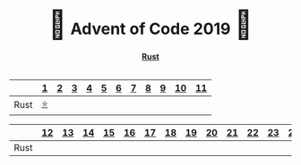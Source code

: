 <div align="center">
    <h1>
    <span style="font-size: 50px">🎄</span>
    Advent of Code 2019
    <span style="font-size: 50px">🎄</span>
    </h1>
    <div><b><a href="https://github.com/Baspar/adventofcode2019/tree/master/rust">Rust</a></b></div>
</div>

<br />

<div align="center">

|           | <a href="https://adventofcode.com/2019/day/1">1</a>                                            | <a href="https://adventofcode.com/2019/day/2">2</a>                                            | <a href="https://adventofcode.com/2019/day/3">3</a>                                            | <a href="https://adventofcode.com/2019/day/4">4</a>                                            | <a href="https://adventofcode.com/2019/day/5">5</a>                                            | <a href="https://adventofcode.com/2019/day/6">6</a>                                            | <a href="https://adventofcode.com/2019/day/7">7</a>                                           | <a href="https://adventofcode.com/2019/day/8">8</a>                                         | <a href="https://adventofcode.com/2019/day/9">9</a>                                            | <a href="https://adventofcode.com/2019/day/10">10</a>                                           | <a href="https://adventofcode.com/2019/day/11">11</a>                                            |
| --------- | ------                                                                                         | ------                                                                                         | ------                                                                                         | ------                                                                                         | ------                                                                                         | ------                                                                                         | -----                                                                                         | -----                                                                                       | -----                                                                                          | ------                                                                                          | ------                                                                                           |
| Rust      | <a href="http://github.com/baspar/adventofcode2019/tree/master/rust/src/days/day1.rs">⭐  </a> | <a href="http://github.com/baspar/adventofcode2019/tree/master/rust/src/days/day2.rs">    </a> | <a href="http://github.com/baspar/adventofcode2019/tree/master/rust/src/days/day3.rs">    </a> | <a href="http://github.com/baspar/adventofcode2019/tree/master/rust/src/days/day4.rs">    </a> | <a href="http://github.com/baspar/adventofcode2019/tree/master/rust/src/days/day5.rs">    </a> | <a href="http://github.com/baspar/adventofcode2019/tree/master/rust/src/days/day6.rs">    </a> | <a href="http://github.com/baspar/adventofcode2019/tree/master/rust/src/days/day7.rs">   </a> | <a href="http://github.com/baspar/adventofcode2019/tree/master/rust/src/days/day8.rs"> </a> | <a href="http://github.com/baspar/adventofcode2019/tree/master/rust/src/days/day9.rs">    </a> | <a href="http://github.com/baspar/adventofcode2019/tree/master/rust/src/days/day10.rs">    </a> | <a href="http://github.com/baspar/adventofcode2019/tree/master/rust/src/days/day11.rs">   </a>   |

|           | <a href="https://adventofcode.com/2019/day/12">12</a>                                           | <a href="https://adventofcode.com/2019/day/13">13</a>                                           | <a href="https://adventofcode.com/2019/day/14">14</a>                                           | <a href="https://adventofcode.com/2019/day/15">15</a>                                      | <a href="https://adventofcode.com/2019/day/16">16</a>                                           | <a href="https://adventofcode.com/2019/day/17">17</a>                                           | <a href="https://adventofcode.com/2019/day/18">18</a>                                           | <a href="https://adventofcode.com/2019/day/19">19</a>                                           | <a href="https://adventofcode.com/2019/day/20">20</a>                                           | <a href="https://adventofcode.com/2019/day/21">21</a>                                           | <a href="https://adventofcode.com/2019/day/22">22</a>                                           | <a href="https://adventofcode.com/2019/day/23">23</a>                                         | <a href="https://adventofcode.com/2019/day/24">24</a>                                      | <a href="https://adventofcode.com/2019/day/25">25</a>                                      |
| --------- | ------                                                                                          | ------                                                                                          | ------                                                                                          | ------                                                                                     | ------                                                                                          | ------                                                                                          | ------                                                                                          | -----                                                                                           | -----                                                                                           | -----                                                                                           | ------                                                                                          | ------                                                                                        | ------                                                                                     | --                                                                                         |
| Rust      | <a href="http://github.com/baspar/adventofcode2018/tree/master/rust/src/days/day12.rs">     </a>| <a href="http://github.com/baspar/adventofcode2018/tree/master/rust/src/days/day13.rs">     </a>| <a href="http://github.com/baspar/adventofcode2018/tree/master/rust/src/days/day14.rs">     </a>| <a href="http://github.com/baspar/adventofcode2018/tree/master/rust/src/days/day15.rs"></a>| <a href="http://github.com/baspar/adventofcode2018/tree/master/rust/src/days/day16.rs">     </a>| <a href="http://github.com/baspar/adventofcode2018/tree/master/rust/src/days/day17.rs">     </a>| <a href="http://github.com/baspar/adventofcode2018/tree/master/rust/src/days/day18.rs">     </a>| <a href="http://github.com/baspar/adventofcode2018/tree/master/rust/src/days/day19.rs">     </a>| <a href="http://github.com/baspar/adventofcode2018/tree/master/rust/src/days/day20.rs">     </a>| <a href="http://github.com/baspar/adventofcode2018/tree/master/rust/src/days/day21.rs">     </a>| <a href="http://github.com/baspar/adventofcode2018/tree/master/rust/src/days/day22.rs">     </a>| <a href="http://github.com/baspar/adventofcode2018/tree/master/rust/src/days/day23.rs">   </a>| <a href="http://github.com/baspar/adventofcode2018/tree/master/rust/src/days/day24.rs"></a>| <a href="http://github.com/baspar/adventofcode2018/tree/master/rust/src/days/day25.rs"></a>|

</div>
